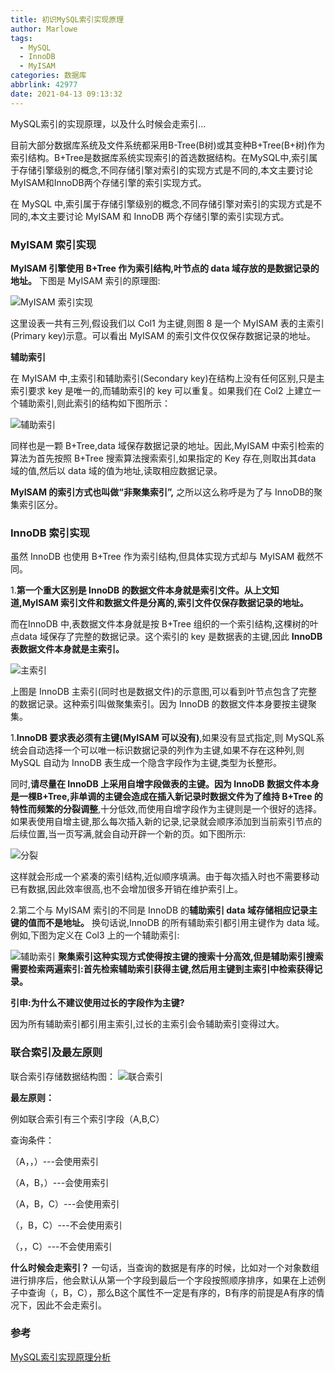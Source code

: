 ```yaml
---
title: 初识MySQL索引实现原理
author: Marlowe
tags:
  - MySQL
  - InnoDB
  - MyISAM
categories: 数据库
abbrlink: 42977
date: 2021-04-13 09:13:32
---
```

MySQL索引的实现原理，以及什么时候会走索引...
<!--more-->

目前大部分数据库系统及文件系统都采用B-Tree(B树)或其变种B+Tree(B+树)作为索引结构。B+Tree是数据库系统实现索引的首选数据结构。在MySQL中,索引属于存储引擎级别的概念,不同存储引擎对索引的实现方式是不同的,本文主要讨论MyISAM和InnoDB两个存储引擎的索引实现方式。

在 MySQL 中,索引属于存储引擎级别的概念,不同存储引擎对索引的实现方式是不同的,本文主要讨论 MyISAM 和 InnoDB 两个存储引擎的索引实现方式。

### MyISAM 索引实现 

**MyISAM 引擎使用 B+Tree 作为索引结构,叶节点的 data 域存放的是数据记录的地址。** 下图是 MyISAM 索引的原理图:

![MyISAM 索引实现 ](http://aliyunzixunbucket.oss-cn-beijing.aliyuncs.com/jpg/4ab4988a2c158a128c8ec2406d71402a.jpg?x-oss-process=image/resize,p_100/auto-orient,1/quality,q_90/format,jpg/watermark,image_eXVuY2VzaGk=,t_100,g_se,x_0,y_0)

这里设表一共有三列,假设我们以 Col1 为主键,则图 8 是一个 MyISAM 表的主索引(Primary key)示意。可以看出 MyISAM 的索引文件仅仅保存数据记录的地址。

**辅助索引**

在 MyISAM 中,主索引和辅助索引(Secondary key)在结构上没有任何区别,只是主索引要求 key 是唯一的,而辅助索引的 key 可以重复。如果我们在 Col2 上建立一个辅助索引,则此索引的结构如下图所示：

![辅助索引](http://aliyunzixunbucket.oss-cn-beijing.aliyuncs.com/jpg/8a27a81cde5d0f565d336d8b2501811b.jpg?x-oss-process=image/resize,p_100/auto-orient,1/quality,q_90/format,jpg/watermark,image_eXVuY2VzaGk=,t_100,g_se,x_0,y_0)

同样也是一颗 B+Tree,data 域保存数据记录的地址。因此,MyISAM 中索引检索的算法为首先按照 B+Tree 搜索算法搜索索引,如果指定的 Key 存在,则取出其data 域的值,然后以 data 域的值为地址,读取相应数据记录。

**MyISAM 的索引方式也叫做“非聚集索引”,** 之所以这么称呼是为了与 InnoDB的聚集索引区分。

### InnoDB 索引实现 

虽然 InnoDB 也使用 B+Tree 作为索引结构,但具体实现方式却与 MyISAM 截然不同。

1.**第一个重大区别是 InnoDB 的数据文件本身就是索引文件。从上文知道,MyISAM 索引文件和数据文件是分离的,索引文件仅保存数据记录的地址。**

而在InnoDB 中,表数据文件本身就是按 B+Tree 组织的一个索引结构,这棵树的叶点data 域保存了完整的数据记录。这个索引的 key 是数据表的主键,因此 **InnoDB 表数据文件本身就是主索引。**

![主索引](http://aliyunzixunbucket.oss-cn-beijing.aliyuncs.com/jpg/a1f0dd22be4459abf8b984c832ade3c0.jpg?x-oss-process=image/resize,p_100/auto-orient,1/quality,q_90/format,jpg/watermark,image_eXVuY2VzaGk=,t_100,g_se,x_0,y_0)

上图是 InnoDB 主索引(同时也是数据文件)的示意图,可以看到叶节点包含了完整的数据记录。这种索引叫做聚集索引。因为 InnoDB 的数据文件本身要按主键聚集。

1.**InnoDB 要求表必须有主键(MyISAM 可以没有)**,如果没有显式指定,则 MySQL系统会自动选择一个可以唯一标识数据记录的列作为主键,如果不存在这种列,则MySQL 自动为 InnoDB 表生成一个隐含字段作为主键,类型为长整形。


同时,**请尽量在 InnoDB 上采用自增字段做表的主键。**因为 InnoDB 数据文件本身是一棵B+Tree,非单调的主键会造成在插入新记录时数据文件为了维持 B+Tree 的特性而**频繁的分裂调整**,十分低效,而使用自增字段作为主键则是一个很好的选择。如果表使用自增主键,那么每次插入新的记录,记录就会顺序添加到当前索引节点的后续位置,当一页写满,就会自动开辟一个新的页。如下图所示:

![分裂](http://aliyunzixunbucket.oss-cn-beijing.aliyuncs.com/jpg/eb34cbdbd601d2b3a6d658cafbe2a08b.jpg?x-oss-process=image/resize,p_100/auto-orient,1/quality,q_90/format,jpg/watermark,image_eXVuY2VzaGk=,t_100,g_se,x_0,y_0)

这样就会形成一个紧凑的索引结构,近似顺序填满。由于每次插入时也不需要移动已有数据,因此效率很高,也不会增加很多开销在维护索引上。

2.第二个与 MyISAM 索引的不同是 InnoDB 的**辅助索引 data 域存储相应记录主键的值而不是地址。** 换句话说,InnoDB 的所有辅助索引都引用主键作为 data 域。
例如,下图为定义在 Col3 上的一个辅助索引:

![辅助索引](http://aliyunzixunbucket.oss-cn-beijing.aliyuncs.com/jpg/78d019a47b6498aa770934ec102521a1.jpg?x-oss-process=image/resize,p_100/auto-orient,1/quality,q_90/format,jpg/watermark,image_eXVuY2VzaGk=,t_100,g_se,x_0,y_0)
**聚集索引这种实现方式使得按主键的搜索十分高效,但是辅助索引搜索需要检索两遍索引:首先检索辅助索引获得主键,然后用主键到主索引中检索获得记录。**

**引申:为什么不建议使用过长的字段作为主键?**

因为所有辅助索引都引用主索引,过长的主索引会令辅助索引变得过大。

### 联合索引及最左原则
联合索引存储数据结构图：
![联合索引](https://img-blog.csdnimg.cn/20190109134515235.png?x-oss-process=image/watermark,type_ZmFuZ3poZW5naGVpdGk,shadow_10,text_aHR0cHM6Ly9ibG9nLmNzZG4ubmV0L3UwMTMzMDg0OTA=,size_16,color_FFFFFF,t_70)

**最左原则：**

例如联合索引有三个索引字段（A,B,C）

查询条件：

（A，，）---会使用索引

（A，B，）---会使用索引

（A，B，C）---会使用索引

（，B，C）---不会使用索引

（，，C）---不会使用索引

**什么时候会走索引？**
一句话，当查询的数据是有序的时候，比如对一个对象数组进行排序后，他会默认从第一个字段到最后一个字段按照顺序排序，如果在上述例子中查询（，B，C），那么B这个属性不一定是有序的，B有序的前提是A有序的情况下，因此不会走索引。

### 参考

[MySQL索引实现原理分析](https://blog.csdn.net/u013308490/article/details/83001060)
